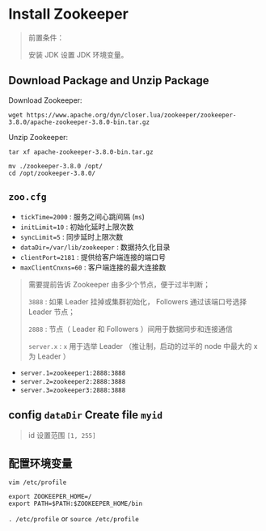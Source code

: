 # Install Zookeeper

> 前置条件：
> 
> 安装 JDK 设置 JDK 环境变量。

## Download Package and Unzip Package

Download Zookeeper:

```shell
wget https://www.apache.org/dyn/closer.lua/zookeeper/zookeeper-3.8.0/apache-zookeeper-3.8.0-bin.tar.gz
```

Unzip Zookeeper:

```shell
tar xf apache-zookeeper-3.8.0-bin.tar.gz
```

```shell
mv ./zookeeper-3.8.0 /opt/
cd /opt/zookeeper-3.8.0/
```

## `zoo.cfg`

* `tickTime=2000` : 服务之间心跳间隔 (`ms`)
* `initLimit=10` : 初始化延时上限次数
* `syncLimit=5` : 同步延时上限次数
* `dataDir=/var/lib/zookeeper` : 数据持久化目录
* `clientPort=2181` : 提供给客户端连接的端口号
* `maxClientCnxns=60` : 客户端连接的最大连接数

> 需要提前告诉 Zookeeper 由多少个节点，便于过半判断；
>
> `3888` : 如果 Leader 挂掉或集群初始化， Followers 通过该端口号选择 Leader 节点；
>
> `2888` : 节点（ Leader 和 Followers ）间用于数据同步和连接通信
> 
> `server.x` : `x` 用于选举 Leader （推让制，启动的过半的 node 中最大的 x 为 Leader ）

* `server.1=zookeeper1:2888:3888`
* `server.2=zookeeper2:2888:3888`
* `server.3=zookeeper3:2888:3888`

## config `dataDir` Create file `myid`

> id 设置范围 `[1, 255]`


## 配置环境变量

```shell
vim /etc/profile
```

```shell
export ZOOKEEPER_HOME=/
export PATH=$PATH:$ZOOKEEPER_HOME/bin
```

`. /etc/profile` or `source /etc/profile`
